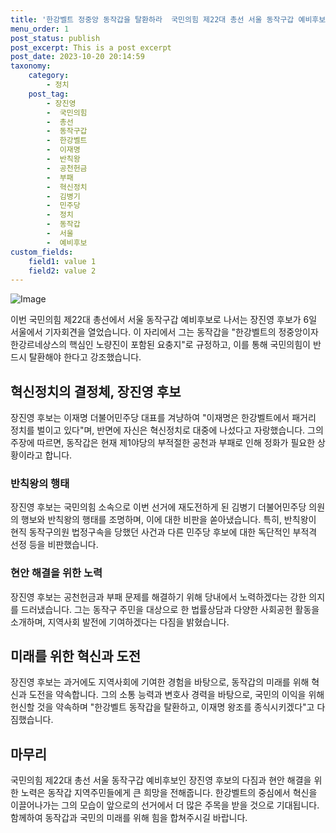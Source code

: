 ```yaml
---
title: '한강벨트 정중앙 동작갑을 탈환하라  국민의힘 제22대 총선 서울 동작구갑 예비후보 장진영'
menu_order: 1
post_status: publish
post_excerpt: This is a post excerpt
post_date: 2023-10-20 20:14:59
taxonomy:
    category:
        - 정치
    post_tag:
        - 장진영
        -  국민의힘
        -  총선
        -  동작구갑
        -  한강벨트
        -  이재명
        -  반칙왕
        -  공천헌금
        -  부패
        -  혁신정치
        -  김병기
        -  민주당
        -  정치
        -  동작갑
        -  서울
        -  예비후보
custom_fields:
    field1: value 1
    field2: value 2
---
```


![Image](https://imgnews.pstatic.net/image/029/2024/02/06/0002854039_001_20240206191701072.jpg?type=w647)


이번 국민의힘 제22대 총선에서 서울 동작구갑 예비후보로 나서는 장진영 후보가 6일 서울에서 기자회견을 열었습니다. 이 자리에서 그는 동작갑을 "한강벨트의 정중앙이자 한강르네상스의 핵심인 노량진이 포함된 요충지"로 규정하고, 이를 통해 국민의힘이 반드시 탈환해야 한다고 강조했습니다.

## 혁신정치의 결정체, 장진영 후보
장진영 후보는 이재명 더불어민주당 대표를 겨냥하여 "이재명은 한강벨트에서 패거리 정치를 벌이고 있다"며, 반면에 자신은 혁신정치로 대중에 나섰다고 자랑했습니다. 그의 주장에 따르면, 동작갑은 현재 제1야당의 부적절한 공천과 부패로 인해 정화가 필요한 상황이라고 합니다.

### 반칙왕의 행태
장진영 후보는 국민의힘 소속으로 이번 선거에 재도전하게 된 김병기 더불어민주당 의원의 행보와 반칙왕의 행태를 조명하며, 이에 대한 비판을 쏟아냈습니다. 특히, 반칙왕이 현직 동작구의원 법정구속을 당했던 사건과 다른 민주당 후보에 대한 독단적인 부적격 선정 등을 비판했습니다.

### 현안 해결을 위한 노력
장진영 후보는 공천헌금과 부패 문제를 해결하기 위해 당내에서 노력하겠다는 강한 의지를 드러냈습니다. 그는 동작구 주민을 대상으로 한 법률상담과 다양한 사회공헌 활동을 소개하며, 지역사회 발전에 기여하겠다는 다짐을 밝혔습니다.

## 미래를 위한 혁신과 도전
장진영 후보는 과거에도 지역사회에 기여한 경험을 바탕으로, 동작갑의 미래를 위해 혁신과 도전을 약속합니다. 그의 소통 능력과 변호사 경력을 바탕으로, 국민의 이익을 위해 헌신할 것을 약속하며 "한강벨트 동작갑을 탈환하고, 이재명 왕조를 종식시키겠다"고 다짐했습니다.

## 마무리
국민의힘 제22대 총선 서울 동작구갑 예비후보인 장진영 후보의 다짐과 현안 해결을 위한 노력은 동작갑 지역주민들에게 큰 희망을 전해줍니다. 한강벨트의 중심에서 혁신을 이끌어나가는 그의 모습이 앞으로의 선거에서 더 많은 주목을 받을 것으로 기대됩니다. 함께하여 동작갑과 국민의 미래를 위해 힘을 합쳐주시길 바랍니다.
